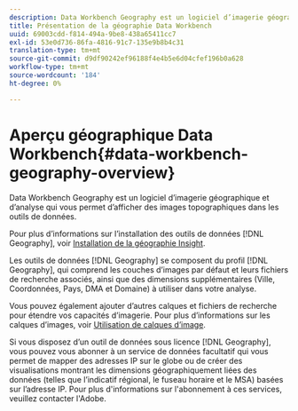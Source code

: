 ```yaml
---
description: Data Workbench Geography est un logiciel d’imagerie géographique et d’analyse qui vous permet d’afficher des images topographiques dans les outils de données.
title: Présentation de la géographie Data Workbench
uuid: 69003cdd-f814-494a-9be8-438a65411cc7
exl-id: 53e0d736-86fa-4816-91c7-135e9b8b4c31
translation-type: tm+mt
source-git-commit: d9df90242ef96188f4e4b5e6d04cfef196b0a628
workflow-type: tm+mt
source-wordcount: '184'
ht-degree: 0%

---
```


# Aperçu géographique Data Workbench{#data-workbench-geography-overview}

Data Workbench Geography est un logiciel d’imagerie géographique et d’analyse qui vous permet d’afficher des images topographiques dans les outils de données.

Pour plus d’informations sur l’installation des outils de données [!DNL Geography], voir [Installation de la géographie Insight](../../home/c-geo-oview/c-inst-geo/c-inst-geo.md).

Les outils de données [!DNL Geography] se composent du profil [!DNL Geography], qui comprend les couches d’images par défaut et leurs fichiers de recherche associés, ainsi que des dimensions supplémentaires (Ville, Coordonnées, Pays, DMA et Domaine) à utiliser dans votre analyse.

Vous pouvez également ajouter d’autres calques et fichiers de recherche pour étendre vos capacités d’imagerie. Pour plus d’informations sur les calques d’images, voir [Utilisation de calques d’image](https://docs.adobe.com/content/help/en/data-workbench/using/client/imagery-layers/c-ustd-img-layers.html).

Si vous disposez d’un outil de données sous licence [!DNL Geography], vous pouvez vous abonner à un service de données facultatif qui vous permet de mapper des adresses IP sur le globe ou de créer des visualisations montrant les dimensions géographiquement liées des données (telles que l’indicatif régional, le fuseau horaire et le MSA) basées sur l’adresse IP. Pour plus d&#39;informations sur l&#39;abonnement à ces services, veuillez contacter l&#39;Adobe.

